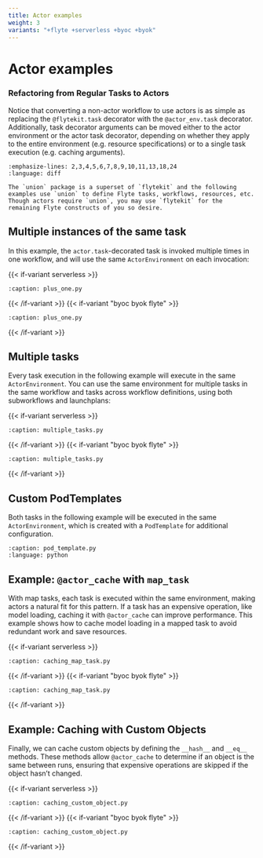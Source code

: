 ```yaml
---
title: Actor examples
weight: 3
variants: "+flyte +serverless +byoc +byok"
---
```


# Actor examples

### Refactoring from Regular Tasks to Actors

Notice that converting a non-actor workflow to use actors is as simple as replacing the `@flytekit.task` decorator with the `@actor_env.task` decorator. Additionally, task decorator arguments can be moved either to the actor environment or the actor task decorator, depending on whether they apply to the entire environment (e.g. resource specifications) or to a single task execution (e.g. caching arguments).

```--rli-- https://raw.githubusercontent.com/unionai/unionai-examples/refs/heads/danielsola/se-297-actors-docs-for-customer-push/user_guide/core_concepts/actors/byoc/diff.py
:emphasize-lines: 2,3,4,5,6,7,8,9,10,11,13,18,24
:language: diff
```

```--note--
The `union` package is a superset of `flytekit` and the following examples use `union` to define Flyte tasks, workflows, resources, etc. Though actors require `union`, you may use `flytekit` for the remaining Flyte constructs of you so desire.
```

## Multiple instances of the same task

In this example, the `actor.task`-decorated task is invoked multiple times in one workflow, and will use the same `ActorEnvironment` on each invocation:

{{< if-variant serverless >}}
```--rli-- https://raw.githubusercontent.com/unionai/unionai-examples/main/user_guide/core_concepts/actors/serverless/plus_one.py
:caption: plus_one.py

```
{{< /if-variant >}}
{{< if-variant "byoc byok flyte" >}}
```--rli-- https://raw.githubusercontent.com/unionai/unionai-examples/main/user_guide/core_concepts/actors/byoc/plus_one.py
:caption: plus_one.py

```
{{< /if-variant >}}

## Multiple tasks

Every task execution in the following example will execute in the same `ActorEnvironment`. You can use the same environment for multiple tasks in the same workflow and tasks across workflow definitions, using both subworkflows and launchplans:

{{< if-variant serverless >}}
```--rli-- https://raw.githubusercontent.com/unionai/unionai-examples/main/user_guide/core_concepts/actors/serverless/multiple_tasks.py
:caption: multiple_tasks.py

```
{{< /if-variant >}}
{{< if-variant "byoc byok flyte" >}}
```--rli-- https://raw.githubusercontent.com/unionai/unionai-examples/main/user_guide/core_concepts/actors/byoc/multiple_tasks.py
:caption: multiple_tasks.py

```
{{< /if-variant >}}

## Custom PodTemplates

Both tasks in the following example will be executed in the same `ActorEnvironment`, which is created with a `PodTemplate` for additional configuration.

```--rli-- https://raw.githubusercontent.com/unionai/unionai-examples/main/user_guide/core_concepts/actors/pod_template.py
:caption: pod_template.py
:language: python
```

## Example: `@actor_cache` with `map_task`

With map tasks, each task is executed within the same environment, making actors a natural fit for this pattern. If a task has an expensive operation, like model loading, caching it with `@actor_cache` can improve performance. This example shows how to cache model loading in a mapped task to avoid redundant work and save resources.

{{< if-variant serverless >}}
```--rli-- https://raw.githubusercontent.com/unionai/unionai-examples/main/user_guide/core_concepts/actors/serverless/caching_map_task.py
:caption: caching_map_task.py

```
{{< /if-variant >}}
{{< if-variant "byoc byok flyte" >}}
```--rli-- https://raw.githubusercontent.com/unionai/unionai-examples/main/user_guide/core_concepts/actors/byoc/caching_map_task.py
:caption: caching_map_task.py

```
{{< /if-variant >}}

## Example: Caching with Custom Objects

Finally, we can cache custom objects by defining the `__hash__` and `__eq__` methods. These methods allow `@actor_cache` to determine if an object is the same between runs, ensuring that expensive operations are skipped if the object hasn’t changed.

{{< if-variant serverless >}}
```--rli-- https://raw.githubusercontent.com/unionai/unionai-examples/main/user_guide/core_concepts/actors/serverless/caching_custom_object.py
:caption: caching_custom_object.py

```
{{< /if-variant >}}
{{< if-variant "byoc byok flyte" >}}
```--rli-- https://raw.githubusercontent.com/unionai/unionai-examples/main/user_guide/core_concepts/actors/byoc/caching_custom_object.py
:caption: caching_custom_object.py

```
{{< /if-variant >}}

